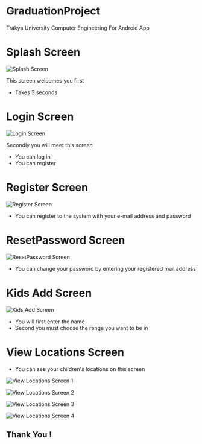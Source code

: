 # GraduationProject
Trakya University Computer Engineering For Android App

# Splash Screen

![Splash Screen](https://github.com/oguzzarci/GraduationProject/blob/master/projectSS/splash.png)


This screen welcomes you first

  - Takes 3 seconds

# Login Screen

![Login Screen](https://github.com/oguzzarci/GraduationProject/blob/master/projectSS/login.png)

Secondly you will meet this screen

  - You can log in
  - You can register

# Register Screen

![Register Screen](https://github.com/oguzzarci/GraduationProject/blob/master/projectSS/register.png)

    
 - You can register to the system with your e-mail address and password


# ResetPassword Screen

![ResetPassword Screen](https://github.com/oguzzarci/GraduationProject/blob/master/projectSS/lost_password.png)

 - You can change your password by entering your registered mail address

# Kids Add Screen

![Kids Add Screen](https://github.com/oguzzarci/GraduationProject/blob/master/projectSS/add_children.png)

  - You will first enter the name
  - Second you must choose the range you want to be in

# View Locations Screen

  - You can see your children's locations on this screen
  
  ![View Locations Screen 1](https://github.com/oguzzarci/GraduationProject/blob/master/projectSS/map.png)
  
  ![View Locations Screen 2](https://github.com/oguzzarci/GraduationProject/blob/master/projectSS/map2.png)
  
  ![View Locations Screen 3](https://github.com/oguzzarci/GraduationProject/blob/master/projectSS/map3.png)
  
  ![View Locations Screen 4](https://github.com/oguzzarci/GraduationProject/blob/master/projectSS/map4.png)
 

## Thank You !

